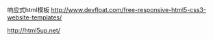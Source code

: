 
响应式html模板  http://www.devfloat.com/free-responsive-html5-css3-website-templates/


http://html5up.net/
